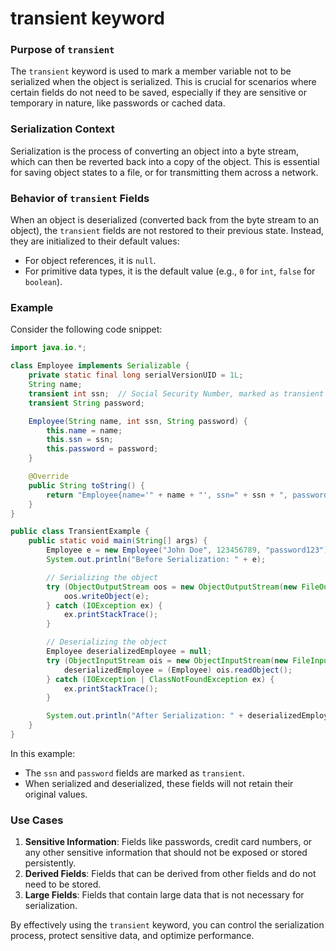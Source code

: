 # transient keyword

### **Purpose of `transient`**
The `transient` keyword is used to mark a member variable not to be serialized when the object is serialized. This is crucial for scenarios where certain fields do not need to be saved, especially if they are sensitive or temporary in nature, like passwords or cached data.

### **Serialization Context**
Serialization is the process of converting an object into a byte stream, which can then be reverted back into a copy of the object. This is essential for saving object states to a file, or for transmitting them across a network.

### **Behavior of `transient` Fields**
When an object is deserialized (converted back from the byte stream to an object), the `transient` fields are not restored to their previous state. Instead, they are initialized to their default values:
- For object references, it is `null`.
- For primitive data types, it is the default value (e.g., `0` for `int`, `false` for `boolean`).

### **Example**
Consider the following code snippet:

```java
import java.io.*;

class Employee implements Serializable {
    private static final long serialVersionUID = 1L;
    String name;
    transient int ssn;  // Social Security Number, marked as transient
    transient String password;

    Employee(String name, int ssn, String password) {
        this.name = name;
        this.ssn = ssn;
        this.password = password;
    }

    @Override
    public String toString() {
        return "Employee{name='" + name + "', ssn=" + ssn + ", password='" + password + "'}";
    }
}

public class TransientExample {
    public static void main(String[] args) {
        Employee e = new Employee("John Doe", 123456789, "password123");
        System.out.println("Before Serialization: " + e);

        // Serializing the object
        try (ObjectOutputStream oos = new ObjectOutputStream(new FileOutputStream("employee.ser"))) {
            oos.writeObject(e);
        } catch (IOException ex) {
            ex.printStackTrace();
        }

        // Deserializing the object
        Employee deserializedEmployee = null;
        try (ObjectInputStream ois = new ObjectInputStream(new FileInputStream("employee.ser"))) {
            deserializedEmployee = (Employee) ois.readObject();
        } catch (IOException | ClassNotFoundException ex) {
            ex.printStackTrace();
        }

        System.out.println("After Serialization: " + deserializedEmployee);
    }
}
```
In this example:
- The `ssn` and `password` fields are marked as `transient`.
- When serialized and deserialized, these fields will not retain their original values.

### **Use Cases**
1. **Sensitive Information**: Fields like passwords, credit card numbers, or any other sensitive information that should not be exposed or stored persistently.
2. **Derived Fields**: Fields that can be derived from other fields and do not need to be stored.
3. **Large Fields**: Fields that contain large data that is not necessary for serialization.

By effectively using the `transient` keyword, you can control the serialization process, protect sensitive data, and optimize performance.
